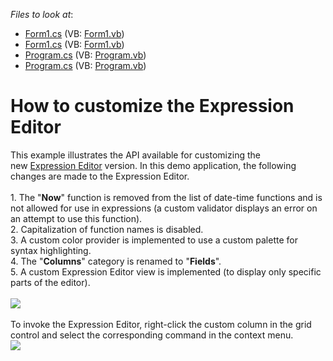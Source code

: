 <!-- default file list -->
*Files to look at*:

* [Form1.cs](./CS/WindowsFormsApplication1/Form1.cs) (VB: [Form1.vb](./VB/WindowsFormsApplication1/Form1.vb))
* [Form1.cs](./CS/WindowsFormsApplication1/Form1.cs) (VB: [Form1.vb](./VB/WindowsFormsApplication1/Form1.vb))
* [Program.cs](./CS/WindowsFormsApplication1/Program.cs) (VB: [Program.vb](./VB/WindowsFormsApplication1/Program.vb))
* [Program.cs](./CS/WindowsFormsApplication1/Program.cs) (VB: [Program.vb](./VB/WindowsFormsApplication1/Program.vb))
<!-- default file list end -->
# How to customize the Expression Editor


This example illustrates the API available for customizing the new <a href="https://documentation.devexpress.com/#WindowsForms/CustomDocument6212">Expression Editor</a> version. In this demo application, the following changes are made to the Expression Editor.<br><br>1. The "<strong>Now</strong>" function is removed from the list of date-time functions and is not allowed for use in expressions (a custom validator displays an error on an attempt to use this function).<br>2. Capitalization of function names is disabled.<br>3. A custom color provider is implemented to use a custom palette for syntax highlighting.<br>4. The "<strong>Columns</strong>" category is renamed to "<strong>Fields</strong>".<br>5. A custom Expression Editor view is implemented (to display only specific parts of the editor).<br><br><img src="https://raw.githubusercontent.com/DevExpress-Examples/how-to-customize-the-expression-editor-t501883/17.1.3+/media/0d5733f1-1de3-11e7-80bf-00155d62480c.png"><br><br>To invoke the Expression Editor, right-click the custom column in the grid control and select the corresponding command in the context menu.<br><img src="https://raw.githubusercontent.com/DevExpress-Examples/how-to-customize-the-expression-editor-t501883/17.1.3+/media/3883389e-1ddd-11e7-80bf-00155d62480c.png">

<br/>


